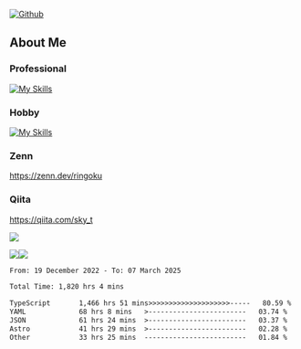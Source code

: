 [![Github](https://img.shields.io/github/followers/skyt-a?label=Follow&style=social)](https://github.com/skyt-a)

## About Me
### Professional
[![My Skills](https://skillicons.dev/icons?i=react,ts,js,nodejs,java,graphql,firebase,githubactions&theme=light)](https://skillicons.dev)
### Hobby
[![My Skills](https://skillicons.dev/icons?i=unity,rust,py&theme=light)](https://skillicons.dev)

### Zenn
https://zenn.dev/ringoku
### Qiita
https://qiita.com/sky_t


![](https://github-profile-summary-cards.vercel.app/api/cards/profile-details?username=skyt-a&theme=default)

![](https://github-profile-summary-cards.vercel.app/api/cards/repos-per-language?username=skyt-a&theme=default)![](https://github-profile-summary-cards.vercel.app/api/cards/stats?username=RinGoku&theme=default)

<!--START_SECTION:waka-->

```txt
From: 19 December 2022 - To: 07 March 2025

Total Time: 1,820 hrs 4 mins

TypeScript       1,466 hrs 51 mins>>>>>>>>>>>>>>>>>>>>-----   80.59 %
YAML             68 hrs 8 mins   >------------------------   03.74 %
JSON             61 hrs 24 mins  >------------------------   03.37 %
Astro            41 hrs 29 mins  >------------------------   02.28 %
Other            33 hrs 25 mins  -------------------------   01.84 %
```

<!--END_SECTION:waka-->

